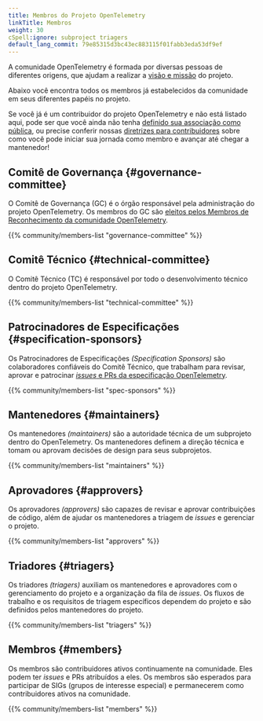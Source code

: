 ```yaml
---
title: Membros do Projeto OpenTelemetry
linkTitle: Membros
weight: 30
cSpell:ignore: subproject triagers
default_lang_commit: 79e85315d3bc43ec883115f01fabb3eda53df9ef
---
```


A comunidade OpenTelemetry é formada por diversas pessoas de diferentes origens, que ajudam a realizar a [visão e missão](/community/mission/) do projeto.

Abaixo você encontra todos os membros já estabelecidos da comunidade em seus diferentes papéis no projeto.

Se você já é um contribuidor do projeto OpenTelemetry e não está listado aqui, pode ser que você ainda não tenha
[definido sua associação como pública](https://docs.github.com/en/account-and-profile/setting-up-and-managing-your-personal-account-on-github/managing-your-membership-in-organizations/publicizing-or-hiding-organization-membership),
ou precise conferir nossas
[diretrizes para contribuidores](https://github.com/open-telemetry/community/blob/main/guides/contributor/membership.md)
sobre como você pode iniciar sua jornada como membro e avançar até chegar a mantenedor!

## Comitê de Governança {#governance-committee}

O Comitê de Governança (GC) é o órgão responsável pela administração do projeto OpenTelemetry. Os membros do GC são
[eleitos pelos Membros de Reconhecimento da comunidade OpenTelemetry](https://github.com/open-telemetry/community/blob/main/governance-charter.md#elections).

{{% community/members-list "governance-committee" %}}

## Comitê Técnico {#technical-committee}

O Comitê Técnico (TC) é responsável por todo o desenvolvimento técnico dentro do projeto OpenTelemetry.

{{% community/members-list "technical-committee" %}}

## Patrocinadores de Especificações {#specification-sponsors}

Os Patrocinadores de Especificações _(Specification Sponsors)_ são colaboradores confiáveis do Comitê Técnico, que trabalham para revisar, aprovar e patrocinar
[_issues_ e PRs da especificação OpenTelemetry](/docs/specs/otel/).

{{% community/members-list "spec-sponsors" %}}

## Mantenedores {#maintainers}

Os mantenedores _(maintainers)_ são a autoridade técnica de um subprojeto dentro do OpenTelemetry. Os mantenedores definem a direção técnica e tomam ou aprovam decisões de design para seus subprojetos.

{{% community/members-list "maintainers" %}}

## Aprovadores {#approvers}

Os aprovadores _(approvers)_ são capazes de revisar e aprovar contribuições de código, além de ajudar os mantenedores a triagem de _issues_ e gerenciar o projeto.

{{% community/members-list "approvers" %}}

## Triadores {#triagers}

Os triadores _(triagers)_ auxiliam os mantenedores e aprovadores com o gerenciamento do projeto e a organização da fila de _issues_. Os fluxos de trabalho e os requisitos de triagem específicos dependem do projeto e são definidos pelos mantenedores do projeto.

{{% community/members-list "triagers" %}}

## Membros {#members}

Os membros são contribuidores ativos continuamente na comunidade. Eles podem ter _issues_ e PRs atribuídos a eles. Os membros são esperados para participar de SIGs (grupos de interesse especial) e permanecerem como contribuidores ativos na comunidade.

{{% community/members-list "members" %}}
